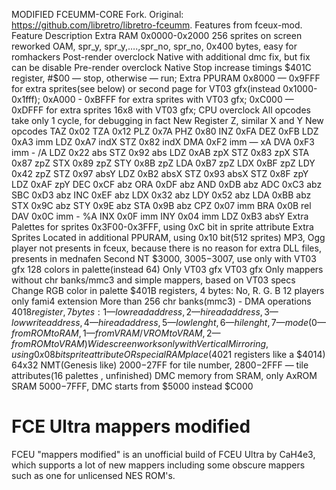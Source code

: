

MODIFIED FCEUMM-CORE
Fork. Original: https://github.com/libretro/libretro-fceumm. Features from fceux-mod.
Feature	Description
Extra RAM	0x0000-0x2000
256 sprites on screen	reworked OAM, spr_y, spr_y,….,spr_no, spr_no, 0x400 bytes, easy for romhackers
Post-render overclock	Native with additional dmc fix, but fix can be disable
Pre-render overclock	Native
Stop increase timings	$401C register, #$00 — stop, otherwise — run; 
Extra PPURAM	0x8000 — 0x9FFF for extra sprites(see below) or second page for VT03 gfx(instead 0x1000-0x1fff);                           0xA000 - 0xBFFF for extra sprites with VT03 gfx;          0xC000 — 0xDFFF for extra sprites 16x8 with VT03 gfx;
CPU overclock	All opcodes take only 1 cycle, for debugging in fact
New Register	Z, similar X and Y
New opcodes	TAZ 0x02 TZA 0x12 PLZ 0x7A PHZ 0x80 INZ 0xFA DEZ 0xFB LDZ 0xA3 imm LDZ 0xA7 indX STZ 0x82 indX DMA 0xF2 imm — xA DVA 0xF3 imm - /A LDZ 0x22 abs STZ 0x92 abs LDZ 0xAB zpX STZ 0x83 zpX STA 0x87 zpZ STX 0x89 zpZ STY 0x8B zpZ LDA 0xB7 zpZ LDX 0xBF zpZ LDY 0x42 zpZ STZ 0x97 absY LDZ 0xB2 absX STZ 0x93 absX STZ 0x8F zpY LDZ 0xAF zpY DEC 0xCF abz ORA 0xDF abz AND 0xDB abz ADC 0xC3 abz SBC 0xD3 abz INC 0xEF abz LDX 0x32 abz LDY 0x52 abz LDA 0xBB abz STX 0x9C abz STY 0x9E abz STA 0x9B abz CPZ 0x07 imm BRA 0x0B rel DAV 0x0C imm - %A INX 0x0F imm INY 0x04 imm LDZ 0xB3 absY
Extra Palettes for sprites	0x3F00-0x3FFF, using 0xC bit in sprite attribute
Extra Sprites	Located in additional PPURAM, using 0x10 bit(512 sprites)
MP3, Ogg player	not presents in fceux, because there is no reason for extra DLL files, presents in mednafen
Second NT	$3000, $3005-$3007, use only with VT03 gfx
128 colors in palette(instead 64)	Only VT03 gfx
VT03 gfx	Only mappers without chr banks/mmc3 and simple mappers, based on VT03 specs
Change RGB color in palette	$401B registers, 4 bytes: No, R. G. B
12 players	only fami4 extension
More than 256 chr banks(mmc3)	-
DMA operations	$4018 register, 7 bytes: 1 — low read address, 2 — hi read address, 3 — low write address, 4 — hi read address, 5 — low lenght, 6 — hi lenght, 7 — mode(0 — from ROM to RAM, 1 — from VRAM/VROM to VRAM, 2 — from ROM to VRAM)
Widescreen	 works only with Vertical Mirroring, using 0x08 bit sprite attribute OR special RAM place($4021 registers like a $4014)
64x32 NMT(Genesis like)	$2000-$27FF for tile number, $2800-$2FFF — tile attributes(16 palettes , unfinished)
DMC memory from SRAM, only AxROM	SRAM $5000-$7FFF, DMC starts from $5000 instead $C000

# FCE Ultra mappers modified
FCEU "mappers modified" is an unofficial build of FCEU Ultra by CaH4e3, which supports a lot of new mappers including some obscure mappers such as one for unlicensed NES ROM's.
